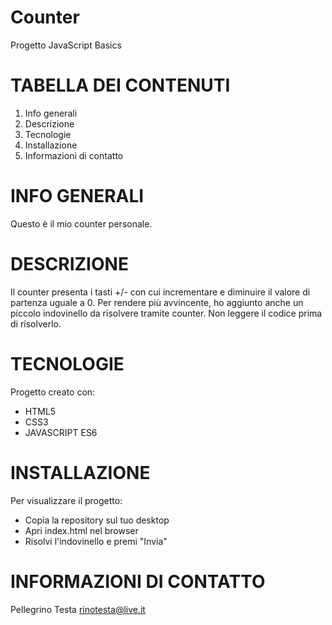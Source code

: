 # Counter
Progetto JavaScript Basics

# TABELLA DEI CONTENUTI
 1. Info generali
 2. Descrizione
 3. Tecnologie
 4. Installazione
 5. Informazioni di contatto


# INFO GENERALI
Questo è il mio counter personale. 

# DESCRIZIONE
Il counter presenta i tasti +/- con cui incrementare e diminuire il valore di partenza uguale a 0. Per rendere più avvincente, ho aggiunto anche un piccolo indovinello da risolvere tramite counter. Non leggere il codice prima di risolverlo.

# TECNOLOGIE
Progetto creato con:
- HTML5
- CSS3
- JAVASCRIPT ES6

# INSTALLAZIONE
Per visualizzare il progetto:
- Copia la repository sul tuo desktop
- Apri index.html nel browser 
- Risolvi l'indovinello e premi "Invia"

# INFORMAZIONI DI CONTATTO
Pellegrino Testa rinotesta@live.it





